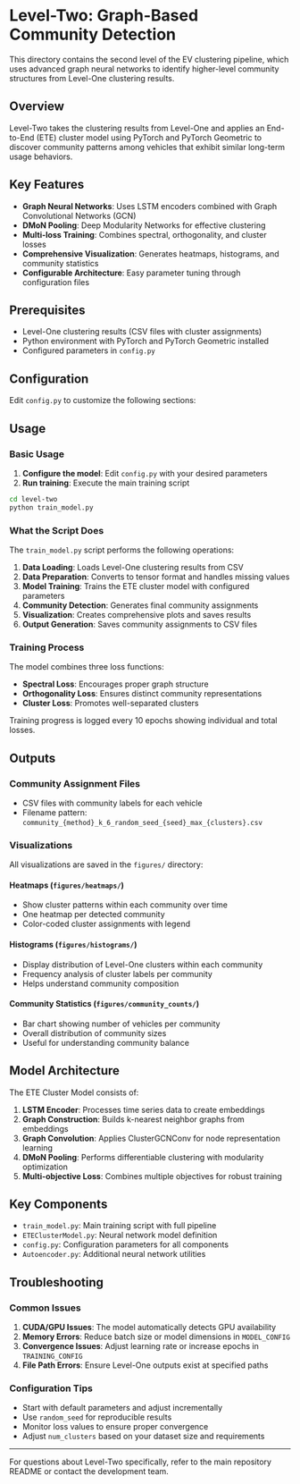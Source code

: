 # Level-Two: Graph-Based Community Detection

This directory contains the second level of the EV clustering pipeline, which uses advanced graph neural networks to identify higher-level community structures from Level-One clustering results.

## Overview

Level-Two takes the clustering results from Level-One and applies an End-to-End (ETE) cluster model using PyTorch and PyTorch Geometric to discover community patterns among vehicles that exhibit similar long-term usage behaviors.

## Key Features

- **Graph Neural Networks**: Uses LSTM encoders combined with Graph Convolutional Networks (GCN)
- **DMoN Pooling**: Deep Modularity Networks for effective clustering
- **Multi-loss Training**: Combines spectral, orthogonality, and cluster losses
- **Comprehensive Visualization**: Generates heatmaps, histograms, and community statistics
- **Configurable Architecture**: Easy parameter tuning through configuration files

## Prerequisites

- Level-One clustering results (CSV files with cluster assignments)
- Python environment with PyTorch and PyTorch Geometric installed
- Configured parameters in `config.py`

## Configuration

Edit `config.py` to customize the following sections:

## Usage

### Basic Usage

1. **Configure the model**: Edit `config.py` with your desired parameters
2. **Run training**: Execute the main training script

```bash
cd level-two
python train_model.py
```

### What the Script Does

The `train_model.py` script performs the following operations:

1. **Data Loading**: Loads Level-One clustering results from CSV
2. **Data Preparation**: Converts to tensor format and handles missing values
3. **Model Training**: Trains the ETE cluster model with configured parameters
4. **Community Detection**: Generates final community assignments
5. **Visualization**: Creates comprehensive plots and saves results
6. **Output Generation**: Saves community assignments to CSV files

### Training Process

The model combines three loss functions:
- **Spectral Loss**: Encourages proper graph structure
- **Orthogonality Loss**: Ensures distinct community representations
- **Cluster Loss**: Promotes well-separated clusters

Training progress is logged every 10 epochs showing individual and total losses.

## Outputs

### Community Assignment Files
- CSV files with community labels for each vehicle
- Filename pattern: `community_{method}_k_6_random_seed_{seed}_max_{clusters}.csv`

### Visualizations
All visualizations are saved in the `figures/` directory:

#### Heatmaps (`figures/heatmaps/`)
- Show cluster patterns within each community over time
- One heatmap per detected community
- Color-coded cluster assignments with legend

#### Histograms (`figures/histograms/`)
- Display distribution of Level-One clusters within each community
- Frequency analysis of cluster labels per community
- Helps understand community composition

#### Community Statistics (`figures/community_counts/`)
- Bar chart showing number of vehicles per community
- Overall distribution of community sizes
- Useful for understanding community balance

## Model Architecture

The ETE Cluster Model consists of:

1. **LSTM Encoder**: Processes time series data to create embeddings
2. **Graph Construction**: Builds k-nearest neighbor graphs from embeddings
3. **Graph Convolution**: Applies ClusterGCNConv for node representation learning
4. **DMoN Pooling**: Performs differentiable clustering with modularity optimization
5. **Multi-objective Loss**: Combines multiple objectives for robust training

## Key Components

- `train_model.py`: Main training script with full pipeline
- `ETEClusterModel.py`: Neural network model definition
- `config.py`: Configuration parameters for all components
- `Autoencoder.py`: Additional neural network utilities

## Troubleshooting

### Common Issues

1. **CUDA/GPU Issues**: The model automatically detects GPU availability
2. **Memory Errors**: Reduce batch size or model dimensions in `MODEL_CONFIG`
3. **Convergence Issues**: Adjust learning rate or increase epochs in `TRAINING_CONFIG`
4. **File Path Errors**: Ensure Level-One outputs exist at specified paths

### Configuration Tips

- Start with default parameters and adjust incrementally
- Use `random_seed` for reproducible results
- Monitor loss values to ensure proper convergence
- Adjust `num_clusters` based on your dataset size and requirements

---

For questions about Level-Two specifically, refer to the main repository README or contact the development team.
